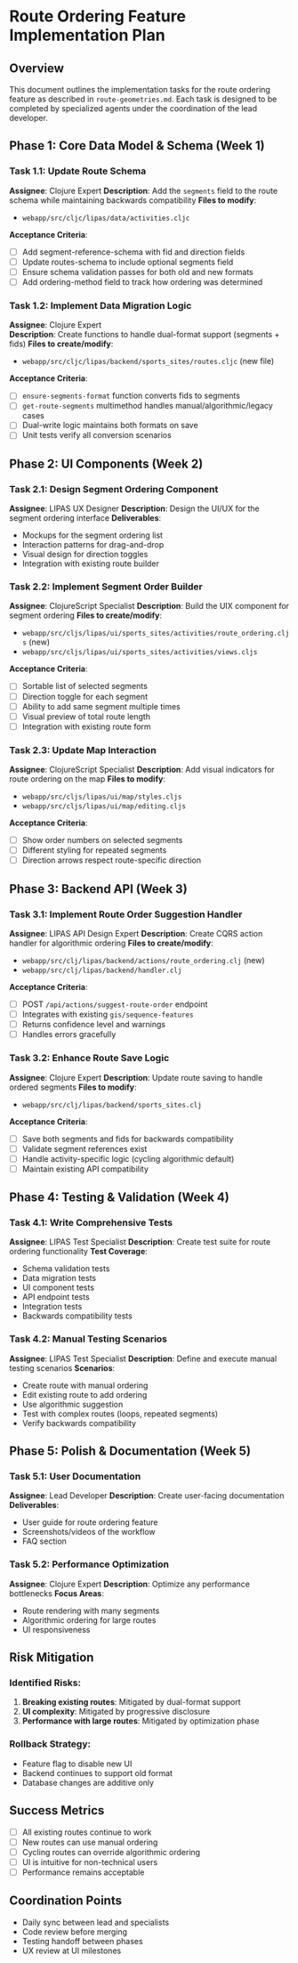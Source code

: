 # Route Ordering Feature Implementation Plan

## Overview
This document outlines the implementation tasks for the route ordering feature as described in `route-geometries.md`. Each task is designed to be completed by specialized agents under the coordination of the lead developer.

## Phase 1: Core Data Model & Schema (Week 1)

### Task 1.1: Update Route Schema
**Assignee**: Clojure Expert
**Description**: Add the `segments` field to the route schema while maintaining backwards compatibility
**Files to modify**:
- `webapp/src/cljc/lipas/data/activities.cljc`

**Acceptance Criteria**:
- [ ] Add segment-reference-schema with fid and direction fields
- [ ] Update routes-schema to include optional segments field
- [ ] Ensure schema validation passes for both old and new formats
- [ ] Add ordering-method field to track how ordering was determined

### Task 1.2: Implement Data Migration Logic
**Assignee**: Clojure Expert  
**Description**: Create functions to handle dual-format support (segments + fids)
**Files to create/modify**:
- `webapp/src/cljc/lipas/backend/sports_sites/routes.cljc` (new file)

**Acceptance Criteria**:
- [ ] `ensure-segments-format` function converts fids to segments
- [ ] `get-route-segments` multimethod handles manual/algorithmic/legacy cases
- [ ] Dual-write logic maintains both formats on save
- [ ] Unit tests verify all conversion scenarios

## Phase 2: UI Components (Week 2)

### Task 2.1: Design Segment Ordering Component
**Assignee**: LIPAS UX Designer
**Description**: Design the UI/UX for the segment ordering interface
**Deliverables**:
- Mockups for the segment ordering list
- Interaction patterns for drag-and-drop
- Visual design for direction toggles
- Integration with existing route builder

### Task 2.2: Implement Segment Order Builder
**Assignee**: ClojureScript Specialist
**Description**: Build the UIX component for segment ordering
**Files to create/modify**:
- `webapp/src/cljs/lipas/ui/sports_sites/activities/route_ordering.cljs` (new)
- `webapp/src/cljs/lipas/ui/sports_sites/activities/views.cljs`

**Acceptance Criteria**:
- [ ] Sortable list of selected segments
- [ ] Direction toggle for each segment
- [ ] Ability to add same segment multiple times
- [ ] Visual preview of total route length
- [ ] Integration with existing route form

### Task 2.3: Update Map Interaction
**Assignee**: ClojureScript Specialist
**Description**: Add visual indicators for route ordering on the map
**Files to modify**:
- `webapp/src/cljs/lipas/ui/map/styles.cljs`
- `webapp/src/cljs/lipas/ui/map/editing.cljs`

**Acceptance Criteria**:
- [ ] Show order numbers on selected segments
- [ ] Different styling for repeated segments
- [ ] Direction arrows respect route-specific direction

## Phase 3: Backend API (Week 3)

### Task 3.1: Implement Route Order Suggestion Handler
**Assignee**: LIPAS API Design Expert
**Description**: Create CQRS action handler for algorithmic ordering
**Files to create/modify**:
- `webapp/src/clj/lipas/backend/actions/route_ordering.clj` (new)
- `webapp/src/clj/lipas/backend/handler.clj`

**Acceptance Criteria**:
- [ ] POST `/api/actions/suggest-route-order` endpoint
- [ ] Integrates with existing `gis/sequence-features`
- [ ] Returns confidence level and warnings
- [ ] Handles errors gracefully

### Task 3.2: Enhance Route Save Logic
**Assignee**: Clojure Expert
**Description**: Update route saving to handle ordered segments
**Files to modify**:
- `webapp/src/clj/lipas/backend/sports_sites.clj`

**Acceptance Criteria**:
- [ ] Save both segments and fids for backwards compatibility
- [ ] Validate segment references exist
- [ ] Handle activity-specific logic (cycling algorithmic default)
- [ ] Maintain existing API compatibility

## Phase 4: Testing & Validation (Week 4)

### Task 4.1: Write Comprehensive Tests
**Assignee**: LIPAS Test Specialist
**Description**: Create test suite for route ordering functionality
**Test Coverage**:
- Schema validation tests
- Data migration tests  
- UI component tests
- API endpoint tests
- Integration tests
- Backwards compatibility tests

### Task 4.2: Manual Testing Scenarios
**Assignee**: LIPAS Test Specialist
**Description**: Define and execute manual testing scenarios
**Scenarios**:
- Create route with manual ordering
- Edit existing route to add ordering
- Use algorithmic suggestion
- Test with complex routes (loops, repeated segments)
- Verify backwards compatibility

## Phase 5: Polish & Documentation (Week 5)

### Task 5.1: User Documentation
**Assignee**: Lead Developer
**Description**: Create user-facing documentation
**Deliverables**:
- User guide for route ordering feature
- Screenshots/videos of the workflow
- FAQ section

### Task 5.2: Performance Optimization
**Assignee**: Clojure Expert
**Description**: Optimize any performance bottlenecks
**Focus Areas**:
- Route rendering with many segments
- Algorithmic ordering for large routes
- UI responsiveness

## Risk Mitigation

### Identified Risks:
1. **Breaking existing routes**: Mitigated by dual-format support
2. **UI complexity**: Mitigated by progressive disclosure
3. **Performance with large routes**: Mitigated by optimization phase

### Rollback Strategy:
- Feature flag to disable new UI
- Backend continues to support old format
- Database changes are additive only

## Success Metrics
- [ ] All existing routes continue to work
- [ ] New routes can use manual ordering
- [ ] Cycling routes can override algorithmic ordering
- [ ] UI is intuitive for non-technical users
- [ ] Performance remains acceptable

## Coordination Points
- Daily sync between lead and specialists
- Code review before merging
- Testing handoff between phases
- UX review at UI milestones